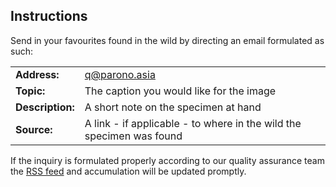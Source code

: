 ## Instructions
Send in your favourites found in the wild by directing an email formulated as such:

|                  |                                                                      |
|------------------|----------------------------------------------------------------------|
| **Address:**     | [q@parono.asia](mailto:q@parono.asia)                                |
| **Topic:**       | The caption you would like for the image                             |
| **Description:** | A short note on the specimen at hand                                 |
| **Source:**      | A link - if applicable - to where in the wild the specimen was found |

If the inquiry is formulated properly according to our quality assurance team
the [RSS feed](/AQAB/rss.xml) and accumulation will be updated promptly.
